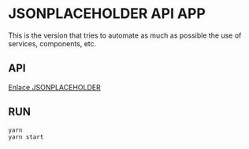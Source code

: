 # JSONPLACEHOLDER API APP

This is the version that tries to automate as much as possible the use of services, components, etc.

## API

[Enlace JSONPLACEHOLDER](https://jsonplaceholder.typicode.com/)

## RUN

```bash
yarn
yarn start
```
